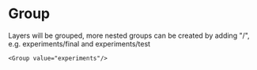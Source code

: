 Group
=====

Layers will be grouped, more nested groups can be created by adding "/",
e.g. experiments/final and experiments/test

```
<Group value="experiments"/>
```
